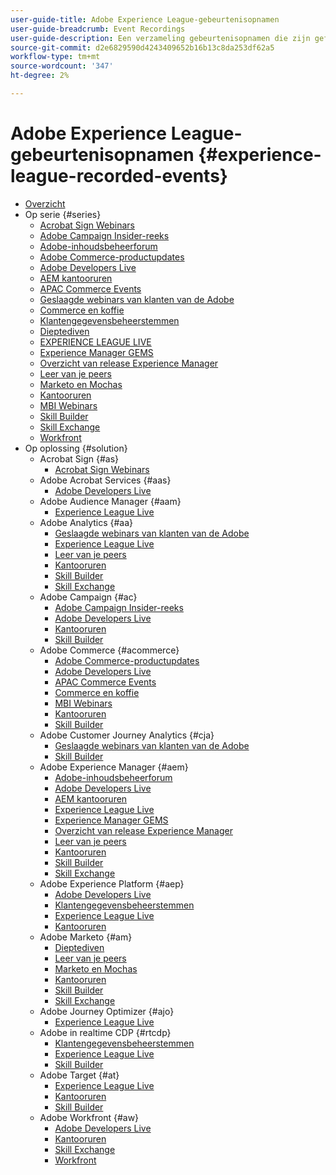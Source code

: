 ```yaml
---
user-guide-title: Adobe Experience League-gebeurtenisopnamen
user-guide-breadcrumb: Event Recordings
user-guide-description: Een verzameling gebeurtenisopnamen die zijn geforceerd bij het gebruik van Adobe Enterprise-producten
source-git-commit: d2e6829590d4243409652b16b13c8da253df62a5
workflow-type: tm+mt
source-wordcount: '347'
ht-degree: 2%

---
```



# Adobe Experience League-gebeurtenisopnamen {#experience-league-recorded-events}

+ [Overzicht](overview.md)
+ Op serie {#series}
   + [Acrobat Sign Webinars](https://experienceleague.adobe.com/docs/events/acrobat-sign-webinars/overview.html)
   + [Adobe Campaign Insider-reeks](https://experienceleague.adobe.com/docs/events/adobe-campaign-insider-recordings/overview.html)
   + [Adobe-inhoudsbeheerforum](https://experienceleague.adobe.com/docs/events/adobe-content-management-forum-recordings/overview.html)
   + [Adobe Commerce-productupdates](https://experienceleague.adobe.com/docs/events/adobe-commerce-product-update-recordings/overview.html)
   + [Adobe Developers Live](https://experienceleague.adobe.com/docs/events/adobe-developers-live-recordings/overview.html)
   + [AEM kantooruren](https://experienceleague.adobe.com/docs/events/aem-champion-office-hours/overview.html)
   + [APAC Commerce Events](https://experienceleague.adobe.com/docs/events/apac-commerce-recordings/overview.html)
   + [Geslaagde webinars van klanten van de Adobe](https://experienceleague.adobe.com/docs/events/adobe-customer-success-webinar-recordings/overview.html)
   + [Commerce en koffie](https://experienceleague.adobe.com/docs/events/commerce-and-coffee-recordings/overview.html)
   + [Klantengegevensbeheerstemmen](https://experienceleague.adobe.com/docs/events/customer-data-management-voices-recordings/overview.html)
   + [Dieptediven](https://experienceleague.adobe.com/docs/events/deep-dives-recordings/overview.html)
   + [EXPERIENCE LEAGUE LIVE](https://experienceleague.adobe.com/docs/events/experience-league-live-recordings/overview.html)
   + [Experience Manager GEMS](https://experienceleague.adobe.com/docs/events/experience-manager-gems-recordings/overview.html)
   + [Overzicht van release Experience Manager](https://experienceleague.adobe.com/docs/events/aemcs-release-update-recordings/overview.html)
   + [Leer van je peers](https://experienceleague.adobe.com/docs/events/learn-from-your-peers-recordings/overview.html)
   + [Marketo en Mochas](https://experienceleague.adobe.com/docs/events/marketo-and-mochas-recordings/overview.html)
   + [Kantooruren](https://experienceleague.adobe.com/docs/events/office-hours/overview.html)
   + [MBI Webinars](https://experienceleague.adobe.com/docs/events/mbi-webinars-recordings/overview.html)
   + [Skill Builder](https://experienceleague.adobe.com/docs/events/skill-builder-recordings/overview.html)
   + [Skill Exchange](https://experienceleague.adobe.com/docs/events/the-skill-exchange-recordings/overview.html)
   + [Workfront](https://experienceleague.adobe.com/docs/events/workfront-recordings/overview.html)
+ Op oplossing {#solution}
   + Acrobat Sign {#as}
      + [Acrobat Sign Webinars](https://experienceleague.adobe.com/docs/events/acrobat-sign-webinars/overview.html)
   + Adobe Acrobat Services {#aas}
      + [Adobe Developers Live](https://experienceleague.adobe.com/docs/events/adobe-developers-live-recordings/overview.html)
   + Adobe Audience Manager {#aam}
      + [Experience League Live](https://experienceleague.adobe.com/docs/events/experience-league-live-recordings/overview.html)
   + Adobe Analytics {#aa}
      + [Geslaagde webinars van klanten van de Adobe](https://experienceleague.adobe.com/docs/events/adobe-customer-success-webinar-recordings/overview.html)
      + [Experience League Live](https://experienceleague.adobe.com/docs/events/experience-league-live-recordings/overview.html)
      + [Leer van je peers](https://experienceleague.adobe.com/docs/events/learn-from-your-peers-recordings/overview.html)
      + [Kantooruren](https://experienceleague.adobe.com/docs/events/office-hours/overview.html)
      + [Skill Builder](https://experienceleague.adobe.com/docs/events/skill-builder-recordings/overview.html)
      + [Skill Exchange](https://experienceleague.adobe.com/docs/events/the-skill-exchange-recordings/overview.html)
   + Adobe Campaign {#ac}
      + [Adobe Campaign Insider-reeks](https://experienceleague.adobe.com/docs/events/adobe-campaign-insider-recordings/overview.html)
      + [Adobe Developers Live](https://experienceleague.adobe.com/docs/events/adobe-developers-live-recordings/overview.html)
      + [Kantooruren](https://experienceleague.adobe.com/docs/events/office-hours/overview.html)
      + [Skill Builder](https://experienceleague.adobe.com/docs/events/skill-builder-recordings/overview.html)
   + Adobe Commerce {#acommerce}
      + [Adobe Commerce-productupdates](https://experienceleague.adobe.com/docs/events/adobe-commerce-product-update-recordings/overview.html)
      + [Adobe Developers Live](https://experienceleague.adobe.com/docs/events/adobe-developers-live-recordings/overview.html)
      + [APAC Commerce Events](https://experienceleague.adobe.com/docs/events/apac-commerce-recordings/overview.html)
      + [Commerce en koffie](https://experienceleague.adobe.com/docs/events/commerce-and-coffee-recordings/overview.html)
      + [MBI Webinars](https://experienceleague.adobe.com/docs/events/mbi-webinars-recordings/overview.html)
      + [Kantooruren](https://experienceleague.adobe.com/docs/events/office-hours/overview.html)
      + [Skill Builder](https://experienceleague.adobe.com/docs/events/skill-builder-recordings/overview.html)
   + Adobe Customer Journey Analytics {#cja}
      + [Geslaagde webinars van klanten van de Adobe](https://experienceleague.adobe.com/docs/events/adobe-customer-success-webinar-recordings/overview.html)
      + [Skill Builder](https://experienceleague.adobe.com/docs/events/skill-builder-recordings/overview.html)
   + Adobe Experience Manager {#aem}
      + [Adobe-inhoudsbeheerforum](https://experienceleague.adobe.com/docs/events/adobe-content-management-forum-recordings/overview.html)
      + [Adobe Developers Live](https://experienceleague.adobe.com/docs/events/adobe-developers-live-recordings/overview.html)
      + [AEM kantooruren](https://experienceleague.adobe.com/docs/events/aem-champion-office-hours/overview.html)
      + [Experience League Live](https://experienceleague.adobe.com/docs/events/experience-league-live-recordings/overview.html)
      + [Experience Manager GEMS](https://experienceleague.adobe.com/docs/events/experience-manager-gems-recordings/overview.html)
      + [Overzicht van release Experience Manager](https://experienceleague.adobe.com/docs/events/aemcs-release-update-recordings/overview.html)
      + [Leer van je peers](https://experienceleague.adobe.com/docs/events/learn-from-your-peers-recordings/overview.html)
      + [Kantooruren](https://experienceleague.adobe.com/docs/events/office-hours/overview.html)
      + [Skill Builder](https://experienceleague.adobe.com/docs/events/skill-builder-recordings/overview.html)
      + [Skill Exchange](https://experienceleague.adobe.com/docs/events/the-skill-exchange-recordings/overview.html)
   + Adobe Experience Platform {#aep}
      + [Adobe Developers Live](https://experienceleague.adobe.com/docs/events/adobe-developers-live-recordings/overview.html)
      + [Klantengegevensbeheerstemmen](https://experienceleague.adobe.com/docs/events/customer-data-management-voices-recordings/overview.html)
      + [Experience League Live](https://experienceleague.adobe.com/docs/events/experience-league-live-recordings/overview.html)
      + [Kantooruren](https://experienceleague.adobe.com/docs/events/office-hours/overview.html)
   + Adobe Marketo {#am}
      + [Dieptediven](https://experienceleague.adobe.com/docs/events/deep-dives-recordings/overview.html)
      + [Leer van je peers](https://experienceleague.adobe.com/docs/events/learn-from-your-peers-recordings/overview.html)
      + [Marketo en Mochas](https://experienceleague.adobe.com/docs/events/marketo-and-mochas-recordings/overview.html)
      + [Kantooruren](https://experienceleague.adobe.com/docs/events/office-hours/overview.html)
      + [Skill Builder](https://experienceleague.adobe.com/docs/events/skill-builder-recordings/overview.html)
      + [Skill Exchange](https://experienceleague.adobe.com/docs/events/the-skill-exchange-recordings/overview.html)
   + Adobe Journey Optimizer {#ajo}
      + [Experience League Live](https://experienceleague.adobe.com/docs/events/experience-league-live-recordings/overview.html)
   + Adobe in realtime CDP {#rtcdp}
      + [Klantengegevensbeheerstemmen](https://experienceleague.adobe.com/docs/events/customer-data-management-voices-recordings/overview.html)
      + [Experience League Live](https://experienceleague.adobe.com/docs/events/experience-league-live-recordings/overview.html)
      + [Skill Builder](https://experienceleague.adobe.com/docs/events/skill-builder-recordings/overview.html)
   + Adobe Target {#at}
      + [Experience League Live](https://experienceleague.adobe.com/docs/events/experience-league-live-recordings/overview.html)
      + [Kantooruren](https://experienceleague.adobe.com/docs/events/office-hours/overview.html)
      + [Skill Builder](https://experienceleague.adobe.com/docs/events/skill-builder-recordings/overview.html)
   + Adobe Workfront {#aw}
      + [Adobe Developers Live](https://experienceleague.adobe.com/docs/events/adobe-developers-live-recordings/overview.html)
      + [Kantooruren](https://experienceleague.adobe.com/docs/events/office-hours/overview.html)
      + [Skill Exchange](https://experienceleague.adobe.com/docs/events/the-skill-exchange-recordings/overview.html)
      + [Workfront](https://experienceleague.adobe.com/docs/events/workfront-recordings/overview.html)